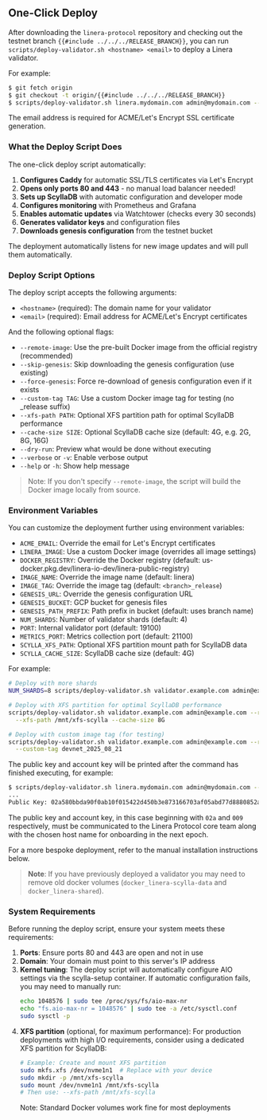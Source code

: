 ## One-Click Deploy

After downloading the `linera-protocol` repository and checking out the testnet
branch `{{#include ../../../RELEASE_BRANCH}}`, you can run
`scripts/deploy-validator.sh <hostname> <email>` to deploy a Linera validator.

For example:

```bash
$ git fetch origin
$ git checkout -t origin/{{#include ../../../RELEASE_BRANCH}}
$ scripts/deploy-validator.sh linera.mydomain.com admin@mydomain.com --remote-image
```

The email address is required for ACME/Let's Encrypt SSL certificate generation.

### What the Deploy Script Does

The one-click deploy script automatically:

1. **Configures Caddy** for automatic SSL/TLS certificates via Let's Encrypt
2. **Opens only ports 80 and 443** - no manual load balancer needed!
3. **Sets up ScyllaDB** with automatic configuration and developer mode
4. **Configures monitoring** with Prometheus and Grafana
5. **Enables automatic updates** via Watchtower (checks every 30 seconds)
6. **Generates validator keys** and configuration files
7. **Downloads genesis configuration** from the testnet bucket

The deployment automatically listens for new image updates and will pull them
automatically.

### Deploy Script Options

The deploy script accepts the following arguments:

- `<hostname>` (required): The domain name for your validator
- `<email>` (required): Email address for ACME/Let's Encrypt certificates

And the following optional flags:

- `--remote-image`: Use the pre-built Docker image from the official registry
  (recommended)
- `--skip-genesis`: Skip downloading the genesis configuration (use existing)
- `--force-genesis`: Force re-download of genesis configuration even if it
  exists
- `--custom-tag TAG`: Use a custom Docker image tag for testing (no _release suffix)
- `--xfs-path PATH`: Optional XFS partition path for optimal ScyllaDB performance
- `--cache-size SIZE`: Optional ScyllaDB cache size (default: 4G, e.g. 2G, 8G, 16G)
- `--dry-run`: Preview what would be done without executing
- `--verbose` or `-v`: Enable verbose output
- `--help` or `-h`: Show help message

> Note: If you don't specify `--remote-image`, the script will build the Docker
> image locally from source.

### Environment Variables

You can customize the deployment further using environment variables:

- `ACME_EMAIL`: Override the email for Let's Encrypt certificates
- `LINERA_IMAGE`: Use a custom Docker image (overrides all image settings)
- `DOCKER_REGISTRY`: Override the Docker registry (default:
  us-docker.pkg.dev/linera-io-dev/linera-public-registry)
- `IMAGE_NAME`: Override the image name (default: linera)
- `IMAGE_TAG`: Override the image tag (default: `<branch>_release`)
- `GENESIS_URL`: Override the genesis configuration URL
- `GENESIS_BUCKET`: GCP bucket for genesis files
- `GENESIS_PATH_PREFIX`: Path prefix in bucket (default: uses branch name)
- `NUM_SHARDS`: Number of validator shards (default: 4)
- `PORT`: Internal validator port (default: 19100)
- `METRICS_PORT`: Metrics collection port (default: 21100)
- `SCYLLA_XFS_PATH`: Optional XFS partition mount path for ScyllaDB data
- `SCYLLA_CACHE_SIZE`: ScyllaDB cache size (default: 4G)

For example:

```bash
# Deploy with more shards
NUM_SHARDS=8 scripts/deploy-validator.sh validator.example.com admin@example.com --remote-image

# Deploy with XFS partition for optimal ScyllaDB performance
scripts/deploy-validator.sh validator.example.com admin@example.com --remote-image \
  --xfs-path /mnt/xfs-scylla --cache-size 8G

# Deploy with custom image tag (for testing)
scripts/deploy-validator.sh validator.example.com admin@example.com --remote-image \
  --custom-tag devnet_2025_08_21
```

The public key and account key will be printed after the command has finished
executing, for example:

```bash
$ scripts/deploy-validator.sh linera.mydomain.com admin@mydomain.com --remote-image
...
Public Key: 02a580bbda90f0ab10f015422d450b3e873166703af05abd77d8880852a3504e4d,009b2ecc5d39645e81ff01cfe4ceeca5ec207d822762f43b35ef77b2367666a7f8
```

The public key and account key, in this case beginning with `02a` and `009`
respectively, must be communicated to the Linera Protocol core team along with
the chosen host name for onboarding in the next epoch.

For a more bespoke deployment, refer to the manual installation instructions
below.

> **Note**: If you have previously deployed a validator you may need to remove
> old docker volumes (`docker_linera-scylla-data` and `docker_linera-shared`).

### System Requirements

Before running the deploy script, ensure your system meets these requirements:

1. **Ports**: Ensure ports 80 and 443 are open and not in use
2. **Domain**: Your domain must point to this server's IP address
3. **Kernel tuning**: The deploy script will automatically configure AIO settings
   via the scylla-setup container. If automatic configuration fails, you may
   need to manually run:
   ```bash
   echo 1048576 | sudo tee /proc/sys/fs/aio-max-nr
   echo "fs.aio-max-nr = 1048576" | sudo tee -a /etc/sysctl.conf
   sudo sysctl -p
   ```
4. **XFS partition** (optional, for maximum performance): For production
   deployments with high I/O requirements, consider using a dedicated XFS
   partition for ScyllaDB:
   ```bash
   # Example: Create and mount XFS partition
   sudo mkfs.xfs /dev/nvme1n1  # Replace with your device
   sudo mkdir -p /mnt/xfs-scylla
   sudo mount /dev/nvme1n1 /mnt/xfs-scylla
   # Then use: --xfs-path /mnt/xfs-scylla
   ```
   Note: Standard Docker volumes work fine for most deployments
